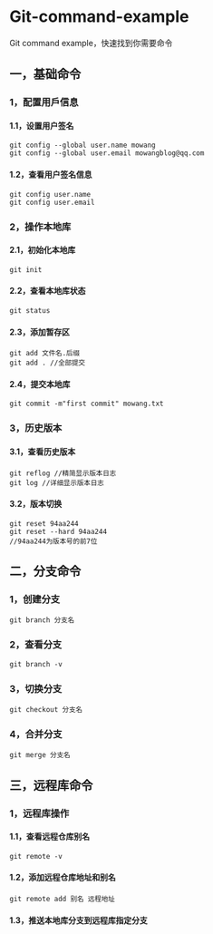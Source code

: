 # Git-command-example
Git command example，快速找到你需要命令

## 一，基础命令

### 1，配置用戶信息

#### 1.1，设置用户签名

```shell
git config --global user.name mowang
git config --global user.email mowangblog@qq.com
```

#### 1.2，查看用户签名信息

```shell
git config user.name
git config user.email
```

### 2，操作本地库

#### 2.1，初始化本地库

```shell
git init
```

#### 2.2，查看本地库状态

```shell
git status
```

#### 2.3，添加暂存区

```shell
git add 文件名.后缀
git add . //全部提交
```

#### 2.4，提交本地库

```shell
git commit -m"first commit" mowang.txt
```

### 3，历史版本

#### 3.1，查看历史版本

```shell
git reflog //精简显示版本日志
git log //详细显示版本日志
```

#### 3.2，版本切换

```shell
git reset 94aa244 
git reset --hard 94aa244 
//94aa244为版本号的前7位
```

## 二，分支命令

### 1，创建分支

```shell
git branch 分支名
```

### 2，查看分支

```shell
git branch -v
```

### 3，切换分支

```shell
git checkout 分支名
```

### 4，合并分支

```shell
git merge 分支名
```

## 三，远程库命令

### 1，远程库操作

#### 1.1，查看远程仓库别名

```shell
git remote -v
```

#### 1.2，添加远程仓库地址和别名

```shell
git remote add 别名 远程地址
```

#### 1.3，推送本地库分支到远程库指定分支
